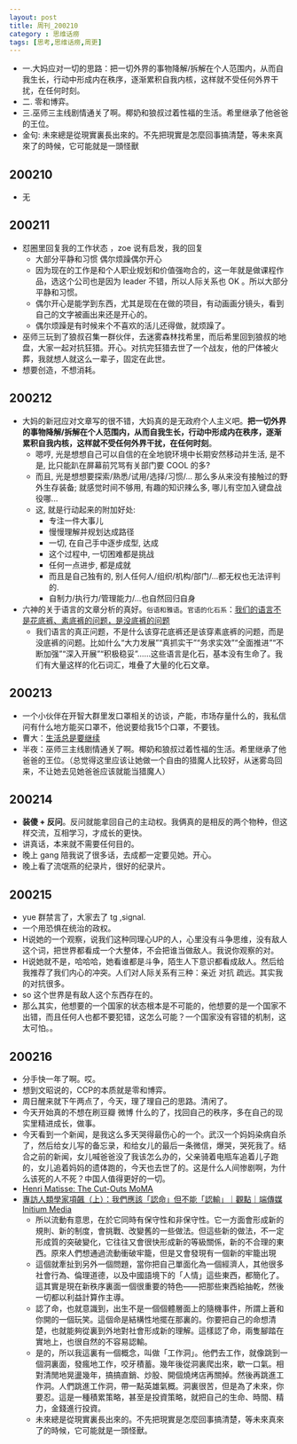 ```yaml
---
layout: post
title: 周刊_200210
category : 思维话痨
tags: [思考,思维话痨,周更]
---
```


- 一.大妈应对一切的思路：把一切外界的事物降解/拆解在个人范围内，从而自我生长，行动中形成内在秩序，逐渐累积自我内核，这样就不受任何外界干扰，在任何时刻。
- 二. 零和博弈。
- 三.巫师三主线剧情通关了啊。椰奶和狼叔过着性福的生活。希里继承了他爸爸的王位。
- 金句: 未來總是從現實裏長出來的。不先把現實是怎麼回事搞清楚，等未來真來了的時候，它可能就是一頭怪獸

##  200210
  - 无
  
## 200211
  - 怼圈里回复我的工作状态 ，zoe 说有启发，我的回复
    - 大部分平静和习惯 偶尔烦躁偶尔开心
    - 因为现在的工作是和个人职业规划和价值强吻合的，这一年就是做课程作品，选这个公司也是因为 leader 不错，所以人际关系也 OK 。所以大部分平静和习惯。
    - 偶尔开心是能学到东西，尤其是现在在做的项目，有动画画分镜头，看到自己的文字被画出来还是开心的。
    - 偶尔烦躁是有时候来个不喜欢的活儿还得做，就烦躁了。
  - 巫师三玩到了狼叔召集一群伙伴，去迷雾森林找希里，而后希里回到狼叔的地盘，大家一起对抗狂猎。开心。对抗完狂猎去世了一个战友，他的尸体被火葬，我就想人就这么一辈子，固定在此世。
  - 想要创造，不想消耗。
  
##  200212
  - 大妈的新冠应对文章写的很不错，大妈真的是无政府个人主义吧。**把一切外界的事物降解/拆解在个人范围内，从而自我生长，行动中形成内在秩序，逐渐累积自我内核，这样就不受任何外界干扰，在任何时刻**。
    - 嗯哼, 光是想想自己可以自信的在全地貌环境中长期安然移动并生活, 是不是, 比只能趴在屏幕前咒骂有关部门要 COOL 的多?
    - 而且, 光是想想要探索/熟悉/试用/选择/习惯/... 那么多从来没有接触过的野外生存装备; 就感觉时间不够用, 有趣的知识辣么多, 哪儿有空加入键盘战役哪...
    - 这, 就是行动起来的附加好处:
      - 专注一件大事儿
      - 慢慢理解并规划达成路径
      - 一切, 在自己手中逐步成型, 达成
      - 这个过程中, 一切困难都是挑战
      - 任何一点进步, 都是成就
      - 而且是自己独有的, 别人任何人/组织/机构/部门/...都无权也无法评判的.
      - 自制力/执行力/管理能力/...也自然回归自身
  - 六神的关于语言的文章分析的真好。`俗语和雅语`。`官语的化石系`：[我们的语言不是花底裤、素底裤的问题，是没底裤的问题](https://mp.weixin.qq.com/s/i18hSoOZxfrVBleqS1JbZQ)
    - 我们语言的真正问题，不是什么该穿花底裤还是该穿素底裤的问题，而是没底裤的问题。比如什么“大力发展”“真抓实干”“务求实效”“全面推进”“不断加强”“深入开展”“积极稳妥”……这些语言是化石，基本没有生命了。我们有大量这样的化石词汇，堆叠了大量的化石文章。
    
##  200213
  - 一个小伙伴在开智大群里发口罩相关的访谈，产能，市场存量什么的，我私信问有什么地方能买口罩不，他说要给我15个口罩，不要钱。
  - 曹大：[生活总是要继续](https://mp.weixin.qq.com/s/pkQc6hcHa2gKHzt7l3QLhA)
  - 半夜：巫师三主线剧情通关了啊。椰奶和狼叔过着性福的生活。希里继承了他爸爸的王位。（总觉得这里应该让她做一个自由的猎魔人比较好，从迷雾岛回来，不让她去见她爸爸应该就能当猎魔人）
  
## 200214
  - **装傻 + 反问**。反问就能拿回自己的主动权。我俩真的是相反的两个物种，但这样交流，互相学习，才成长的更快。
  - 讲真话，本来就不需要任何目的。
  - 晚上 gang 陪我说了很多话，去成都一定要见她。开心。
  - 晚上看了流氓燕的纪录片，很好的纪录片。
  
##  200215
  - yue 群禁言了，大家去了 tg ,signal.
  - 一个用恐惧在统治的政权。
  - H说她的一个观察，说我们这种同理心UP的人，心里没有斗争思维，没有敌人这个词，把世界都看成一个大整体，不会把谁当做敌人。我说你观察的对。
  - H说她就不是，哈哈哈，她看谁都是斗争，陌生人下意识都看成敌人。然后给我推荐了我们内心的冲突。人们对人际关系有三种：亲近 对抗 疏远。其实我的对抗很多。
  - so 这个世界是有敌人这个东西存在的。
  - 那么其实，他想要的一个国家的状态根本是不可能的，他想要的是一个国家不出错，而且任何人也都不要犯错，这怎么可能？一个国家没有容错的机制，这太可怕。。
  
##  200216
  - 分手快一年了啊。哎。
  - 想到文昭说的，CCP的本质就是零和博弈。
  - 周日醒来就下午两点了，今天，理了理自己的思路。清闲了。
  - 今天开始真的不想在刷豆瓣 微博 什么的了，找回自己的秩序，多在自己的现实里精进成长，做事。
  - 今天看到一个新闻，是我这么多天哭得最伤心的一个。武汉一个妈妈染病自杀了，然后给女儿写的备忘录，和给女儿的最后一条微信，爆哭，哭死我了。结合之前的新闻，女儿喊爸爸没了我该怎么办的，父亲骑着电瓶车追着儿子跑的，女儿追着妈妈的遗体跑的，今天也去世了的。这是什么人间惨剧啊，为什么该死的人不死？中国人值得更好的一切。
  - [Henri Matisse: The Cut-Outs MoMA](https://www.moma.org/calendar/exhibitions/1429?)
  - [專訪人類學家項飆（上）：我們應該「認命」但不能「認輸」｜觀點｜端傳媒 Initium Media](https://theinitium.com/article/20170430-opinion-xiangbiao/)
      - 所以流動有意思，在於它同時有保守性和非保守性。它一方面會形成新的規則、新的制度，會挑戰、改變舊的一些做法。但這些新的做法，不一定形成質的突破變化，它往往又會很快形成新的等級關係，新的不合理的東西。原來人們想通過流動衝破牢籠，但是又會發現有一個新的牢籠出現
      - 這個就牽扯到另外一個問題，當你把自己單面化為一個經濟人，其他很多社會行為、倫理道德，以及中國語境下的「人情」這些東西，都簡化了。這其實是現在新秩序裏面一個很重要的特色——把那些東西給抽乾，然後一切都以利益計算作主導。
      - 認了命，也就意識到，出生不是一個個體層面上的隨機事件，所謂上蒼和你開的一個玩笑。這個命是結構性地擺在那裏的。你要把自己的命想清楚，也就能夠從裏到外地對社會形成新的理解。這樣認了命，兩隻腳踏在實地上，也很自然的不容易認輸。
      - 是的，所以我這裏有一個概念，叫做「工作洞」。他們去工作，就像跳到一個洞裏面，發瘋地工作，咬牙積蓄。幾年後從洞裏爬出來，歇一口氣。相對清閒地晃盪幾年，搞搞直銷、炒股、開個燒烤店再關掉。然後再跳進工作洞。人們跳進工作洞，帶一點英雄氣概。洞裏很苦，但是為了未來，你要忍。這是一種積累策略，甚至是投資策略，就把自己的生命、時間、精力，金錢進行投資。
      - 未來總是從現實裏長出來的。不先把現實是怎麼回事搞清楚，等未來真來了的時候，它可能就是一頭怪獸。
